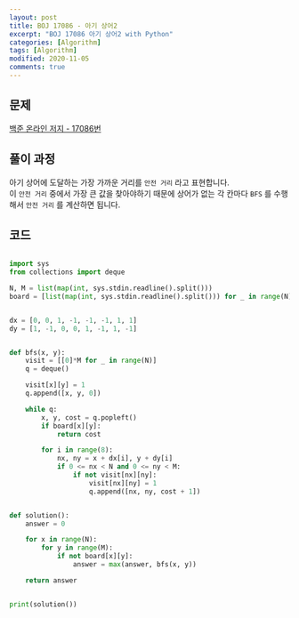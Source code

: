 ```yaml
---
layout: post
title: BOJ 17086 - 아기 상어2
excerpt: "BOJ 17086 아기 상어2 with Python"
categories: [Algorithm]
tags: [Algorithm]
modified: 2020-11-05
comments: true
---
```


## 문제

[백준 온라인 저지 - 17086번](https://www.acmicpc.net/problem/17086)

## 풀이 과정

아기 상어에 도달하는 가장 가까운 거리를 `안전 거리` 라고 표현합니다. <br>
이 `안전 거리` 중에서 가장 큰 값을 찾아야하기 때문에 상어가 없는 각 칸마다 `BFS` 를 수행해서 `안전 거리` 를 계산하면 됩니다. <br>

## 코드

```python

import sys
from collections import deque

N, M = list(map(int, sys.stdin.readline().split()))
board = [list(map(int, sys.stdin.readline().split())) for _ in range(N)]


dx = [0, 0, 1, -1, -1, -1, 1, 1]
dy = [1, -1, 0, 0, 1, -1, 1, -1]


def bfs(x, y):
    visit = [[0]*M for _ in range(N)]
    q = deque()

    visit[x][y] = 1
    q.append([x, y, 0])

    while q:
        x, y, cost = q.popleft()
        if board[x][y]:
            return cost

        for i in range(8):
            nx, ny = x + dx[i], y + dy[i]
            if 0 <= nx < N and 0 <= ny < M:
                if not visit[nx][ny]:
                    visit[nx][ny] = 1
                    q.append([nx, ny, cost + 1])


def solution():
    answer = 0

    for x in range(N):
        for y in range(M):
            if not board[x][y]:
                answer = max(answer, bfs(x, y))

    return answer


print(solution())

```
